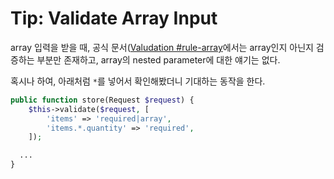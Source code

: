 # Tip: Validate Array Input 

array 입력을 받을 때,
공식 문서([Valudation #rule-array](https://laravel.com/docs/5.1/validation#rule-array)에서는 array인지 아닌지 검증하는 부분만 존재하고,
array의 nested parameter에 대한 얘기는 없다.

혹시나 하여, 아래처럼 `*`를 넣어서 확인해봤더니 기대하는 동작을 한다.

```php
public function store(Request $request) {
    $this->validate($request, [
        'items' => 'required|array',
        'items.*.quantity' => 'required',
    ]);

  ...
}
```
